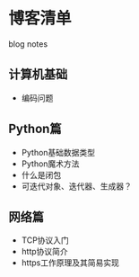 # 博客清单
blog notes

## 计算机基础

- 编码问题

## Python篇

- Python基础数据类型
- Python魔术方法
- 什么是闭包
- 可迭代对象、迭代器、生成器？

## 网络篇

- TCP协议入门
- http协议简介
- https工作原理及其简易实现

